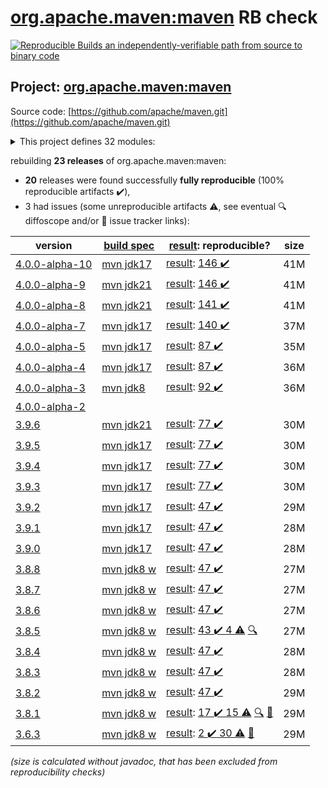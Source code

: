 [org.apache.maven:maven](https://central.sonatype.com/artifact/org.apache.maven/maven/versions) RB check
=======

[![Reproducible Builds](https://reproducible-builds.org/images/logos/rb.svg) an independently-verifiable path from source to binary code](https://reproducible-builds.org/)

## Project: [org.apache.maven:maven](https://central.sonatype.com/artifact/org.apache.maven/maven/versions)

Source code: [https://github.com/apache/maven.git](https://github.com/apache/maven.git)

<details><summary>This project defines 32 modules:</summary>

* [org.apache.maven:apache-maven](https://central.sonatype.com/artifact/org.apache.maven/apache-maven/4.0.0-alpha-10)
* [org.apache.maven:maven](https://central.sonatype.com/artifact/org.apache.maven/maven/4.0.0-alpha-10)
* [org.apache.maven:maven-api](https://central.sonatype.com/artifact/org.apache.maven/maven-api/4.0.0-alpha-10)
* [org.apache.maven:maven-api-core](https://central.sonatype.com/artifact/org.apache.maven/maven-api-core/4.0.0-alpha-10)
* [org.apache.maven:maven-api-meta](https://central.sonatype.com/artifact/org.apache.maven/maven-api-meta/4.0.0-alpha-10)
* [org.apache.maven:maven-api-model](https://central.sonatype.com/artifact/org.apache.maven/maven-api-model/4.0.0-alpha-10)
* [org.apache.maven:maven-api-plugin](https://central.sonatype.com/artifact/org.apache.maven/maven-api-plugin/4.0.0-alpha-10)
* [org.apache.maven:maven-api-settings](https://central.sonatype.com/artifact/org.apache.maven/maven-api-settings/4.0.0-alpha-10)
* [org.apache.maven:maven-api-spi](https://central.sonatype.com/artifact/org.apache.maven/maven-api-spi/4.0.0-alpha-10)
* [org.apache.maven:maven-api-toolchain](https://central.sonatype.com/artifact/org.apache.maven/maven-api-toolchain/4.0.0-alpha-10)
* [org.apache.maven:maven-api-xml](https://central.sonatype.com/artifact/org.apache.maven/maven-api-xml/4.0.0-alpha-10)
* [org.apache.maven:maven-artifact](https://central.sonatype.com/artifact/org.apache.maven/maven-artifact/4.0.0-alpha-10)
* [org.apache.maven:maven-bom](https://central.sonatype.com/artifact/org.apache.maven/maven-bom/4.0.0-alpha-10)
* [org.apache.maven:maven-builder-support](https://central.sonatype.com/artifact/org.apache.maven/maven-builder-support/4.0.0-alpha-10)
* [org.apache.maven:maven-compat](https://central.sonatype.com/artifact/org.apache.maven/maven-compat/4.0.0-alpha-10)
* [org.apache.maven:maven-core](https://central.sonatype.com/artifact/org.apache.maven/maven-core/4.0.0-alpha-10)
* [org.apache.maven:maven-embedder](https://central.sonatype.com/artifact/org.apache.maven/maven-embedder/4.0.0-alpha-10)
* [org.apache.maven:maven-model](https://central.sonatype.com/artifact/org.apache.maven/maven-model/4.0.0-alpha-10)
* [org.apache.maven:maven-model-builder](https://central.sonatype.com/artifact/org.apache.maven/maven-model-builder/4.0.0-alpha-10)
* [org.apache.maven:maven-model-transform](https://central.sonatype.com/artifact/org.apache.maven/maven-model-transform/4.0.0-alpha-10)
* [org.apache.maven:maven-plugin-api](https://central.sonatype.com/artifact/org.apache.maven/maven-plugin-api/4.0.0-alpha-10)
* [org.apache.maven:maven-repository-metadata](https://central.sonatype.com/artifact/org.apache.maven/maven-repository-metadata/4.0.0-alpha-10)
* [org.apache.maven:maven-resolver-provider](https://central.sonatype.com/artifact/org.apache.maven/maven-resolver-provider/4.0.0-alpha-10)
* [org.apache.maven:maven-settings](https://central.sonatype.com/artifact/org.apache.maven/maven-settings/4.0.0-alpha-10)
* [org.apache.maven:maven-settings-builder](https://central.sonatype.com/artifact/org.apache.maven/maven-settings-builder/4.0.0-alpha-10)
* [org.apache.maven:maven-slf4j-provider](https://central.sonatype.com/artifact/org.apache.maven/maven-slf4j-provider/4.0.0-alpha-10)
* [org.apache.maven:maven-slf4j-wrapper](https://central.sonatype.com/artifact/org.apache.maven/maven-slf4j-wrapper/4.0.0-alpha-10)
* [org.apache.maven:maven-toolchain-builder](https://central.sonatype.com/artifact/org.apache.maven/maven-toolchain-builder/4.0.0-alpha-10)
* [org.apache.maven:maven-toolchain-model](https://central.sonatype.com/artifact/org.apache.maven/maven-toolchain-model/4.0.0-alpha-10)
* [org.apache.maven:maven-xml-impl](https://central.sonatype.com/artifact/org.apache.maven/maven-xml-impl/4.0.0-alpha-10)
* [org.apache.maven:modello-plugin-velocity](https://central.sonatype.com/artifact/org.apache.maven/modello-plugin-velocity/4.0.0-alpha-10)
* [org.apache.maven:plexus-utils](https://central.sonatype.com/artifact/org.apache.maven/plexus-utils/4.0.0-alpha-10)
</details>

rebuilding **23 releases** of org.apache.maven:maven:
- **20** releases were found successfully **fully reproducible** (100% reproducible artifacts :heavy_check_mark:),
- 3 had issues (some unreproducible artifacts :warning:, see eventual :mag: diffoscope and/or :memo: issue tracker links):

| version | [build spec](/BUILDSPEC.md) | [result](https://reproducible-builds.org/docs/jvm/): reproducible? | size |
| -- | --------- | ------ | -- |
| [4.0.0-alpha-10](https://central.sonatype.com/artifact/org.apache.maven/maven/4.0.0-alpha-10/pom) | [mvn jdk17](maven-4.0.0-alpha-10.buildspec) | [result](maven-4.0.0-alpha-10.buildinfo): [146 :heavy_check_mark: ](maven-4.0.0-alpha-10.buildcompare) | 41M |
| [4.0.0-alpha-9](https://central.sonatype.com/artifact/org.apache.maven/maven/4.0.0-alpha-9/pom) | [mvn jdk21](maven-4.0.0-alpha-9.buildspec) | [result](maven-4.0.0-alpha-9.buildinfo): [146 :heavy_check_mark: ](maven-4.0.0-alpha-9.buildcompare) | 41M |
| [4.0.0-alpha-8](https://central.sonatype.com/artifact/org.apache.maven/maven/4.0.0-alpha-8/pom) | [mvn jdk21](maven-4.0.0-alpha-8.buildspec) | [result](maven-4.0.0-alpha-8.buildinfo): [141 :heavy_check_mark: ](maven-4.0.0-alpha-8.buildcompare) | 41M |
| [4.0.0-alpha-7](https://central.sonatype.com/artifact/org.apache.maven/maven/4.0.0-alpha-7/pom) | [mvn jdk17](maven-4.0.0-alpha-7.buildspec) | [result](maven-4.0.0-alpha-7.buildinfo): [140 :heavy_check_mark: ](maven-4.0.0-alpha-7.buildcompare) | 37M |
| [4.0.0-alpha-5](https://central.sonatype.com/artifact/org.apache.maven/maven/4.0.0-alpha-5/pom) | [mvn jdk17](maven-4.0.0-alpha-5.buildspec) | [result](maven-4.0.0-alpha-5.buildinfo): [87 :heavy_check_mark: ](maven-4.0.0-alpha-5.buildcompare) | 35M |
| [4.0.0-alpha-4](https://central.sonatype.com/artifact/org.apache.maven/maven/4.0.0-alpha-4/pom) | [mvn jdk17](maven-4.0.0-alpha-4.buildspec) | [result](maven-4.0.0-alpha-4.buildinfo): [87 :heavy_check_mark: ](maven-4.0.0-alpha-4.buildcompare) | 36M |
| [4.0.0-alpha-3](https://central.sonatype.com/artifact/org.apache.maven/maven/4.0.0-alpha-3/pom) | [mvn jdk8](maven-4.0.0-alpha-3.buildspec) | [result](maven-4.0.0-alpha-3.buildinfo): [92 :heavy_check_mark: ](maven-4.0.0-alpha-3.buildcompare) | 36M |
| [4.0.0-alpha-2](https://central.sonatype.com/artifact/org.apache.maven/maven/4.0.0-alpha-2/pom) | | | |
| [3.9.6](https://central.sonatype.com/artifact/org.apache.maven/maven/3.9.6/pom) | [mvn jdk21](maven-3.9.6.buildspec) | [result](maven-3.9.6.buildinfo): [77 :heavy_check_mark: ](maven-3.9.6.buildcompare) | 30M |
| [3.9.5](https://central.sonatype.com/artifact/org.apache.maven/maven/3.9.5/pom) | [mvn jdk17](maven-3.9.5.buildspec) | [result](maven-3.9.5.buildinfo): [77 :heavy_check_mark: ](maven-3.9.5.buildcompare) | 30M |
| [3.9.4](https://central.sonatype.com/artifact/org.apache.maven/maven/3.9.4/pom) | [mvn jdk17](maven-3.9.4.buildspec) | [result](maven-3.9.4.buildinfo): [77 :heavy_check_mark: ](maven-3.9.4.buildcompare) | 30M |
| [3.9.3](https://central.sonatype.com/artifact/org.apache.maven/maven/3.9.3/pom) | [mvn jdk17](maven-3.9.3.buildspec) | [result](maven-3.9.3.buildinfo): [77 :heavy_check_mark: ](maven-3.9.3.buildcompare) | 30M |
| [3.9.2](https://central.sonatype.com/artifact/org.apache.maven/maven/3.9.2/pom) | [mvn jdk17](maven-3.9.2.buildspec) | [result](maven-3.9.2.buildinfo): [47 :heavy_check_mark: ](maven-3.9.2.buildcompare) | 29M |
| [3.9.1](https://central.sonatype.com/artifact/org.apache.maven/maven/3.9.1/pom) | [mvn jdk17](maven-3.9.1.buildspec) | [result](maven-3.9.1.buildinfo): [47 :heavy_check_mark: ](maven-3.9.1.buildcompare) | 28M |
| [3.9.0](https://central.sonatype.com/artifact/org.apache.maven/maven/3.9.0/pom) | [mvn jdk17](maven-3.9.0.buildspec) | [result](maven-3.9.0.buildinfo): [47 :heavy_check_mark: ](maven-3.9.0.buildcompare) | 28M |
| [3.8.8](https://central.sonatype.com/artifact/org.apache.maven/maven/3.8.8/pom) | [mvn jdk8 w](maven-3.8.8.buildspec) | [result](maven-3.8.8.buildinfo): [47 :heavy_check_mark: ](maven-3.8.8.buildcompare) | 27M |
| [3.8.7](https://central.sonatype.com/artifact/org.apache.maven/maven/3.8.7/pom) | [mvn jdk8 w](maven-3.8.7.buildspec) | [result](maven-3.8.7.buildinfo): [47 :heavy_check_mark: ](maven-3.8.7.buildcompare) | 27M |
| [3.8.6](https://central.sonatype.com/artifact/org.apache.maven/maven/3.8.6/pom) | [mvn jdk8 w](maven-3.8.6.buildspec) | [result](maven-3.8.6.buildinfo): [47 :heavy_check_mark: ](maven-3.8.6.buildcompare) | 27M |
| [3.8.5](https://central.sonatype.com/artifact/org.apache.maven/maven/3.8.5/pom) | [mvn jdk8 w](maven-3.8.5.buildspec) | [result](maven-3.8.5.buildinfo): [43 :heavy_check_mark:  4 :warning:](maven-3.8.5.buildcompare) [:mag:](maven-3.8.5.diffoscope) | 27M |
| [3.8.4](https://central.sonatype.com/artifact/org.apache.maven/maven/3.8.4/pom) | [mvn jdk8 w](maven-3.8.4.buildspec) | [result](maven-3.8.4.buildinfo): [47 :heavy_check_mark: ](maven-3.8.4.buildcompare) | 28M |
| [3.8.3](https://central.sonatype.com/artifact/org.apache.maven/maven/3.8.3/pom) | [mvn jdk8 w](maven-3.8.3.buildspec) | [result](maven-3.8.3.buildinfo): [47 :heavy_check_mark: ](maven-3.8.3.buildcompare) | 28M |
| [3.8.2](https://central.sonatype.com/artifact/org.apache.maven/maven/3.8.2/pom) | [mvn jdk8 w](maven-3.8.2.buildspec) | [result](maven-3.8.2.buildinfo): [47 :heavy_check_mark: ](maven-3.8.2.buildcompare) | 29M |
| [3.8.1](https://central.sonatype.com/artifact/org.apache.maven/maven/3.8.1/pom) | [mvn jdk8 w](maven-3.8.1.buildspec) | [result](maven-3.8.1.buildinfo): [17 :heavy_check_mark:  15 :warning:](maven-3.8.1.buildcompare) [:mag:](maven-3.8.1.diffoscope) [:memo:](https://issues.apache.org/jira/browse/MNG-7155) | 29M |
| [3.6.3](https://central.sonatype.com/artifact/org.apache.maven/maven/3.6.3/pom) | [mvn jdk8 w](maven-3.6.3.buildspec) | [result](apache-maven-3.6.3.buildinfo): [2 :heavy_check_mark:  30 :warning:](apache-maven-3.6.3.buildcompare) [:memo:](https://issues.apache.org/jira/browse/MNG-6859) | 29M |

<i>(size is calculated without javadoc, that has been excluded from reproducibility checks)</i>
